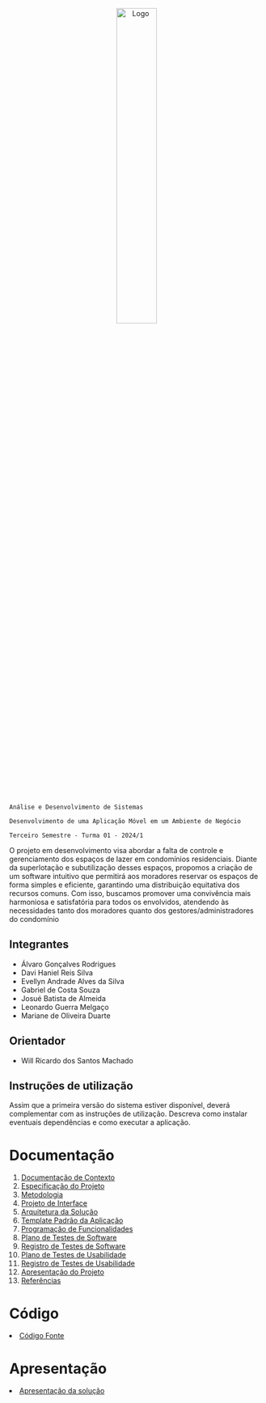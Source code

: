 

<p align="center">
  <img src="https://github.com/ICEI-PUC-Minas-PMV-ADS/pmv-ads-2024-1-e3-proj-mov-t1-meucondominio/blob/main/docs/img/Group 237483.png" alt="Logo" style="width: 40%";>
</p>

`Análise e Desenvolvimento de Sistemas`

`Desenvolvimento de uma Aplicação Móvel em um Ambiente de Negócio`

`Terceiro Semestre - Turma 01 - 2024/1`

O projeto em desenvolvimento visa abordar a falta de controle e gerenciamento dos espaços de lazer em condomínios residenciais. Diante da superlotação e subutilização desses espaços, propomos a criação de um software intuitivo que permitirá aos moradores reservar os espaços de forma simples e eficiente, garantindo uma distribuição equitativa dos recursos comuns. Com isso, buscamos promover uma convivência mais harmoniosa e satisfatória para todos os envolvidos, atendendo às necessidades tanto dos moradores quanto dos gestores/administradores do condomínio

## Integrantes

* Álvaro Gonçalves Rodrigues
* Davi Haniel Reis Silva
* Evellyn Andrade Alves da Silva
* Gabriel de Costa Souza
* Josué Batista de Almeida
* Leonardo Guerra Melgaço
* Mariane de Oliveira Duarte

## Orientador

* Will Ricardo dos Santos Machado

## Instruções de utilização

Assim que a primeira versão do sistema estiver disponível, deverá complementar com as instruções de utilização. Descreva como instalar eventuais dependências e como executar a aplicação.

# Documentação

<ol>
<li><a href="docs/01-Documentação de Contexto.md"> Documentação de Contexto</a></li>
<li><a href="docs/02-Especificação do Projeto.md"> Especificação do Projeto</a></li>
<li><a href="docs/03-Metodologia.md"> Metodologia</a></li>
<li><a href="docs/04-Projeto de Interface.md"> Projeto de Interface</a></li>
<li><a href="docs/05-Arquitetura da Solução.md"> Arquitetura da Solução</a></li>
<li><a href="docs/06-Template Padrão da Aplicação.md"> Template Padrão da Aplicação</a></li>
<li><a href="docs/07-Programação de Funcionalidades.md"> Programação de Funcionalidades</a></li>
<li><a href="docs/08-Plano de Testes de Software.md"> Plano de Testes de Software</a></li>
<li><a href="docs/09-Registro de Testes de Software.md"> Registro de Testes de Software</a></li>
<li><a href="docs/10-Plano de Testes de Usabilidade.md"> Plano de Testes de Usabilidade</a></li>
<li><a href="docs/11-Registro de Testes de Usabilidade.md"> Registro de Testes de Usabilidade</a></li>
<li><a href="docs/12-Apresentação do Projeto.md"> Apresentação do Projeto</a></li>
<li><a href="docs/13-Referências.md"> Referências</a></li>
</ol>

# Código

<li><a href="src/README.md"> Código Fonte</a></li>

# Apresentação

<li><a href="presentation/README.md"> Apresentação da solução</a></li>

